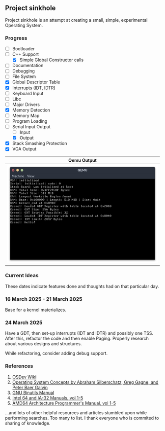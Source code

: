 ## Project sinkhole

Project sinkhole is an attempt at creating a small, simple, experimental Operating System.

### Progress

- [ ] Bootloader
- [ ] C++ Support
  - [x] Simple Global Constructor calls
- [ ] Documentation
- [ ] Debugging
- [ ] File System
- [x] Global Descriptor Table
- [x] Interrupts (IDT, IDTR)
- [ ] Keyboard Input
- [ ] Libc
- [ ] Major Drivers
- [x] Memory Detection
- [ ] Memory Map
- [ ] Program Loading
- [ ] Serial Input Output
  - [ ] Input
  - [x] Output
- [x] Stack Smashing Protection
- [x] VGA Output

| Qemu Output |
|-------------|
| ![](images/qemu.png) |

### Current Ideas

These dates indicate features done and thoughts had on that particular day.

### 16 March 2025 - 21 March 2025

Base for a kernel materializes.

### 24 March 2025
Have a GDT, then set-up interrupts (IDT and IDTR) and possibly one TSS.
After this, refactor the code and then enable Paging.
Properly research about various designs and structures.

While refactoring, consider adding debug support.

### References
1. [OSDev Wiki](https://wiki.osdev.com/)
2. [Operating System Concepts by Abraham Silberschatz, Greg Gagne, and Peter Baer Galvin](https://g.co/kgs/BieKkyc)
3. [GNU Binutils Manual](https://sourceware.org/binutils/docs/)
4. [Intel 64 and IA-32 Manuals, vol 1-5](https://www.intel.com/content/www/us/en/developer/articles/technical/intel-sdm.html)
5. [AMD64 Architecture Programmer's Manual, vol 1-5](https://www.amd.com/content/dam/amd/en/documents/processor-tech-docs/programmer-references/40332.pdf)

...and lots of other helpful resources and articles stumbled upon while
performing searches. Too many to list. I thank everyone who is commited to
sharing of knowledge.